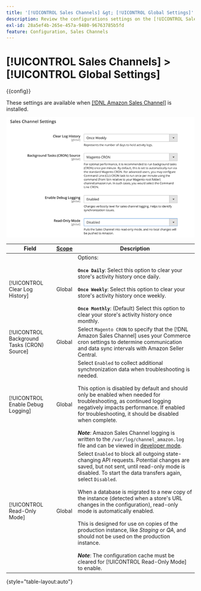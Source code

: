 ```yaml
---
title: '[!UICONTROL Sales Channels] &gt; [!UICONTROL Global Settings]'
description: Review the configurations settings on the [!UICONTROL Sales Channels] &gt; [!UICONTROL Global Settings] page of the Commerce Admin.
exl-id: 28a5ef4b-265e-457a-9480-96763785b5fd
feature: Configuration, Sales Channels
---
```

# [!UICONTROL Sales Channels] > [!UICONTROL Global Settings]

{{config}}

These settings are available when [[!DNL Amazon Sales Channel]](https://experienceleague.adobe.com/docs/commerce-channels/amazon/getting-started/install.html) is installed.

![Sales Channel Settings](./assets/config-sales-channel-global-settings.png)<!-- zoom -->

|Field|[Scope](../getting-started/websites-stores-views.md#scope-settings)|Description|
|-----|---------|------|
|[!UICONTROL Clear Log History]|Global|Options:<br/><br/>**`Once Daily`**: Select this option to clear your store's activity history once daily.<br/><br/>**`Once Weekly`**: Select this option to clear your store's activity history once weekly.<br/><br/>**`Once Monthly`**: (Default) Select this option to clear your store's activity history once monthly.|
|[!UICONTROL Background Tasks (CRON) Source]|Global|Select `Magento CRON` to specify that the [!DNL Amazon Sales Channel] uses your Commerce cron settings to determine communication and data sync intervals with Amazon Seller Central.|
|[!UICONTROL Enable Debug Logging]|Global|Select `Enabled` to collect additional synchronization data when troubleshooting is needed.<br/><br/>This option is disabled by default and should only be enabled when needed for troubleshooting, as continued logging negatively impacts performance. If enabled for troubleshooting, it should be disabled when complete.<br/><br/>**_Note_**: Amazon Sales Channel logging is written to the `/var/log/channel_amazon.log` file and can be viewed in [developer mode](../systems/developer-tools.md#operation-modes).|
|[!UICONTROL Read-Only Mode]|Global|Select `Enabled` to block all outgoing state-changing API requests. Potential changes are saved, but not sent, until read-only mode is disabled. To start the data transfers again, select `Disabled`.<br/><br/>When a database is migrated to a new copy of the instance (detected when a store's URL changes in the configuration), read-only mode is automatically enabled.<br/><br/>This is designed for use on copies of the production instance, like _Staging_ or _QA_, and should not be used on the production instance.<br/><br/>**_Note_**: The configuration cache must be cleared for [!UICONTROL Read-Only Mode] to enable.|

{style="table-layout:auto"}
